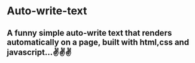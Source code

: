 # Auto-write-text
## A funny simple auto-write text that renders automatically on a page, built with html,css and javascript...✌️✌️✌️
